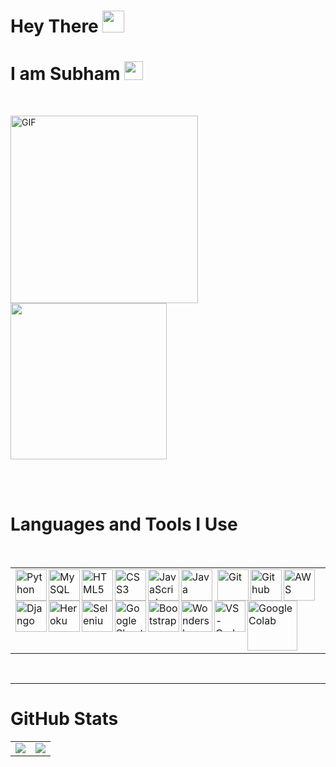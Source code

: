 # **Hey There** <img src="https://media.giphy.com/media/hvRJCLFzcasrR4ia7z/giphy.gif" width="35px"> 
# **I am Subham** <img src="https://emojis.slackmojis.com/emojis/images/1531849430/4246/blob-sunglasses.gif?1531849430" width="30"/>
<br>
<p align="left"> <img alt="GIF" src="https://user-images.githubusercontent.com/72430628/160745933-e9956d51-c2bb-4a31-ba00-b0e85a4724c7.gif" width="300" height="300/">
 <img src="https://media.giphy.com/media/M9gbBd9nbDrOTu1Mqx/giphy.gif"  width="250"/>
</p>
<br><br>

# **Languages and Tools I Use**
<br>
<table>
 <tr>
  <td>
   <a href="https://www.python.org" rel="noreferrer">
    <img align="left" alt="Python" width="50px" src="https://www.svgrepo.com/show/354238/python.svg">
   </a>
   <a href="https://www.mysql.com/" rel="noreferrer">
    <img align="left" alt="MySQL" width="50px" src="https://cdn.jsdelivr.net/gh/devicons/devicon/icons/mysql/mysql-original.svg">
   </a>
   <a href="https://en.wikipedia.org/wiki/HTML5" rel="noreferrer">
    <img align="left" alt="HTML5" width="50px" src="https://cdn.jsdelivr.net/gh/devicons/devicon/icons/html5/html5-original.svg">
   </a>
   <a href="https://en.wikipedia.org/wiki/CSS" rel="noreferrer">
    <img align="left" alt="CSS3" width="50px" src="https://cdn.jsdelivr.net/gh/devicons/devicon/icons/css3/css3-original.svg">
   </a>
   <a href="https://en.wikipedia.org/wiki/JavaScript#:~:text=JavaScript%20is%20a%20high%2Dlevel,functional%2C%20and%20imperative%20programming%20styles." rel="noreferrer">
    <img align="left" alt="JavaScript" width="50px" src="https://cdn.jsdelivr.net/gh/devicons/devicon/icons/javascript/javascript-original.svg">
   </a>
   <a href="https://www.java.com/en/" rel="noreferrer">
    <img align="left" alt="Java" width="50px" src="https://www.svgrepo.com/show/184143/java.svg" style="padding-right:5px;">
   </a>
   <a href="https://git-scm.com/" rel="noreferrer">
    <img align="left" alt="Git" width="50px" src="https://www.svgrepo.com/show/353778/git.svg">
   </a>
   <a href="https://github.com" rel="noreferrer">
    <img  align='left' alt="Github" width="50px" src="https://www.svgrepo.com/show/343674/github.svg">
   </a>
   <a href="https://aws.amazon.com/" rel="noreferrer">
    <img align="left" alt="AWS" width="50px" src="https://www.svgrepo.com/show/353443/aws.svg">
   </a>
   <a href="https://www.djangoproject.com/" rel="noreferrer">
    <img align="left" alt="Django" width="50px" src="https://www.svgrepo.com/show/373554/django.svg">
   </a>
   <a href="https://www.heroku.com/" rel="noreferrer">
    <img align="left" alt="Heroku" width="50px" src="https://www.svgrepo.com/show/303683/heroku-logo.svg">
   </a>
   <a href="https://www.selenium.dev/" rel="noreferrer">
    <img align="left" alt="Selenium" width="50px" src="https://www.svgrepo.com/show/354321/selenium.svg">
   </a>
   <a href="https://sheets.google.com/" rel="noreferrer">
    <img align="left" alt="Google Sheets" width="50px" src="https://www.svgrepo.com/show/223056/sheets-sheet.svg">
   </a>
   <a href="https://getbootstrap.com/" rel="noreferrer">
    <img align="left" alt="Bootstrap" width="50px" src="https://www.svgrepo.com/show/353498/bootstrap.svg">
   </a>
   <a href="https://filmora.wondershare.com/" rel="noreferrer">
    <img align="left" alt="Wondershare Filmora" width="50px" src="https://neveragain.allstatics.com/2019/assets/icon/logo/filmora-square.svg">
   </a>
   <a href="https://code.visualstudio.com/" rel="noreferrer">
    <img align="left" alt="VS-Code" width="50px" src="https://www.svgrepo.com/show/354522/visual-studio-code.svg">
   </a>
   <a href="https://colab.research.google.com/" rel="noreferrer">
    <img align="left" alt="Google Colab" width="80px" src="https://upload.wikimedia.org/wikipedia/commons/thumb/d/d0/Google_Colaboratory_SVG_Logo.svg/800px-Google_Colaboratory_SVG_Logo.svg.png?20210821072942">
   </a>
  </td>
 </tr>
</table>
<br>
<hr>

# **GitHub Stats** 
<table align='center' height="98%">
  <tr>
    <td>
       <img src="https://github-readme-stats.vercel.app/api?username=subham2728&show_icons=true&theme=gotham&count_private=true" />
       </a>
    </td>
     <td>
      <img src="https://github-readme-stats.vercel.app/api/top-langs/?username=subham2728&theme=gotham&show_icons=true&hide=procfile&langs_count=10">
      </a>
     </td>
  </tr>
</table>
<hr>

# **Random Dev Joke** <img src="https://user-images.githubusercontent.com/72430628/160804711-e506b230-1b6b-4dd5-a13c-09c56a40bc2e.gif" width="30px"/>
<table align='center'>
  <tr>
    <td>
      <img src="https://readme-jokes.vercel.app/api?hideBorder&qColor=%232aa789&aColor=%2398d0cd&bgColor=%230c1014" alt="Jokes Card" /></p>
    </td>
  </tr>
<hr>
</table>
<hr>
